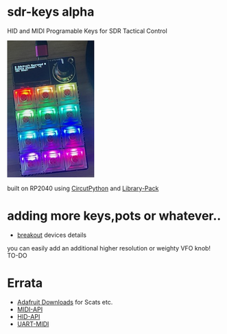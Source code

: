# sdr-keys alpha
 HID and MIDI Programable Keys for SDR Tactical Control

 ![img](/img/adakbd.jpeg)
 
 built on RP2040 using [CircutPython](https://learn.adafruit.com/adafruit-macropad-rp2040) and [Library-Pack](https://learn.adafruit.com/adafruit-macropad-rp2040/macropad-circuitpython-library)

# adding more keys,pots or whatever..
- [breakout](https://learn.adafruit.com/adafruit-macropad-rp2040/attaching-external-hardware) devices details

you can easily add an additional higher resolution or weighty VFO knob! TO-DO

# Errata
 - [Adafruit Downloads](https://learn.adafruit.com/adafruit-macropad-rp2040/downloads) for Scats etc.
 - [MIDI-API](https://docs.circuitpython.org/projects/midi/en/latest/)
 - [HID-API](https://docs.circuitpython.org/projects/macropad/en/latest/api.html)
 - [UART-MIDI](https://projectgus.github.io/hairless-midiserial/)
